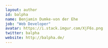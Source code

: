 ```yaml
---
layout: author
id: balpha
name: Benjamin Dumke-von der Ehe
job: "Web Developer"
avatar: https://i.stack.imgur.com/XjF6s.png
twitter: balpha
website: http://balpha.de/
---
```

